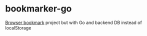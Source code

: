 # bookmarker-go

[Browser bookmark](https://github.com/adysyukri/browser-bookmarking) project but with Go and backend DB instead of localStorage

